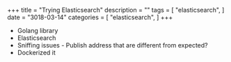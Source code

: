 +++
title = "Trying Elasticsearch"
description = ""
tags = [
    "elasticsearch",
]
date = "3018-03-14"
categories = [
    "elasticsearch",
]
+++

- Golang library
- Elasticsearch
- Sniffing issues - Publish address that are different from expected?
- Dockerized it
